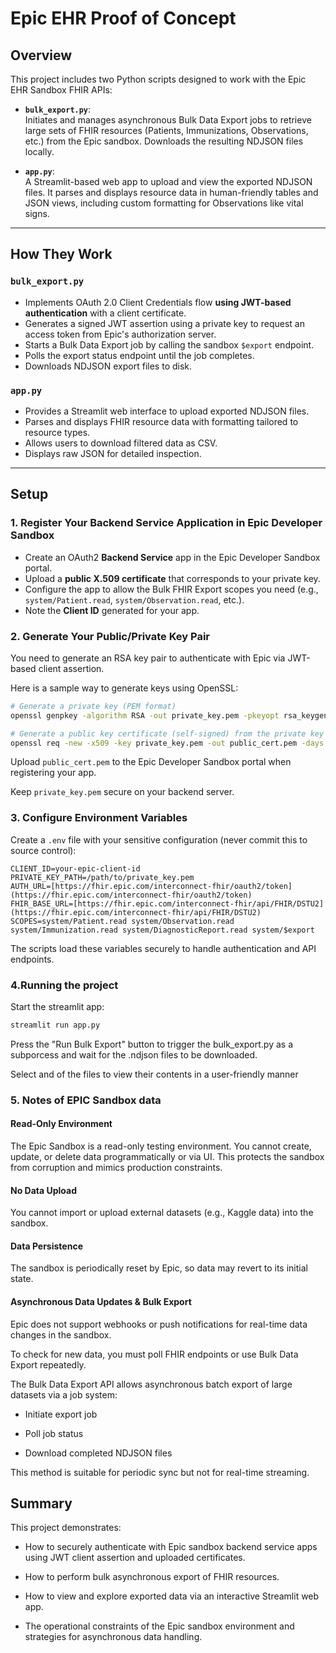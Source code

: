 # Epic EHR Proof of Concept

## Overview

This project includes two Python scripts designed to work with the Epic EHR Sandbox FHIR APIs:

- **`bulk_export.py`**:  
  Initiates and manages asynchronous Bulk Data Export jobs to retrieve large sets of FHIR resources (Patients, Immunizations, Observations, etc.) from the Epic sandbox. Downloads the resulting NDJSON files locally.

- **`app.py`**:  
  A Streamlit-based web app to upload and view the exported NDJSON files. It parses and displays resource data in human-friendly tables and JSON views, including custom formatting for Observations like vital signs.

---

## How They Work

### `bulk_export.py`

- Implements OAuth 2.0 Client Credentials flow **using JWT-based authentication** with a client certificate.
- Generates a signed JWT assertion using a private key to request an access token from Epic's authorization server.
- Starts a Bulk Data Export job by calling the sandbox `$export` endpoint.
- Polls the export status endpoint until the job completes.
- Downloads NDJSON export files to disk.

### `app.py`

- Provides a Streamlit web interface to upload exported NDJSON files.
- Parses and displays FHIR resource data with formatting tailored to resource types.
- Allows users to download filtered data as CSV.
- Displays raw JSON for detailed inspection.

---

## Setup

### 1. Register Your Backend Service Application in Epic Developer Sandbox

- Create an OAuth2 **Backend Service** app in the Epic Developer Sandbox portal.
- Upload a **public X.509 certificate** that corresponds to your private key.
- Configure the app to allow the Bulk FHIR Export scopes you need (e.g., `system/Patient.read`, `system/Observation.read`, etc.).
- Note the **Client ID** generated for your app.

### 2. Generate Your Public/Private Key Pair

You need to generate an RSA key pair to authenticate with Epic via JWT-based client assertion.

Here is a sample way to generate keys using OpenSSL:

```bash
# Generate a private key (PEM format)
openssl genpkey -algorithm RSA -out private_key.pem -pkeyopt rsa_keygen_bits:2048

# Generate a public key certificate (self-signed) from the private key
openssl req -new -x509 -key private_key.pem -out public_cert.pem -days 365 -subj "/CN=YourAppName"
```

Upload `public_cert.pem` to the Epic Developer Sandbox portal when registering your app.

Keep `private_key.pem` secure on your backend server.

### 3. Configure Environment Variables
Create a `.env` file with your sensitive configuration (never commit this to source control):

```env
CLIENT_ID=your-epic-client-id
PRIVATE_KEY_PATH=/path/to/private_key.pem
AUTH_URL=[https://fhir.epic.com/interconnect-fhir/oauth2/token](https://fhir.epic.com/interconnect-fhir/oauth2/token)
FHIR_BASE_URL=[https://fhir.epic.com/interconnect-fhir/api/FHIR/DSTU2](https://fhir.epic.com/interconnect-fhir/api/FHIR/DSTU2)
SCOPES=system/Patient.read system/Observation.read system/Immunization.read system/DiagnosticReport.read system/$export
```
The scripts load these variables securely to handle authentication and API endpoints.

### 4.Running the project
Start the streamlit app:

```bash
streamlit run app.py
```

Press the "Run Bulk Export" button to trigger the bulk_export.py as a subporcess and wait for the .ndjson files to be downloaded. 

Select and of the files to view their contents in a user-friendly manner

### 5. Notes of EPIC Sandbox data
#### Read-Only Environment

The Epic Sandbox is a read-only testing environment. You cannot create, update, or delete data programmatically or via UI. This protects the sandbox from corruption and mimics production constraints.

#### No Data Upload
You cannot import or upload external datasets (e.g., Kaggle data) into the sandbox.

#### Data Persistence
The sandbox is periodically reset by Epic, so data may revert to its initial state.

#### Asynchronous Data Updates & Bulk Export
Epic does not support webhooks or push notifications for real-time data changes in the sandbox.

To check for new data, you must poll FHIR endpoints or use Bulk Data Export repeatedly.

The Bulk Data Export API allows asynchronous batch export of large datasets via a job system:

* Initiate export job

* Poll job status

* Download completed NDJSON files

This method is suitable for periodic sync but not for real-time streaming.

## Summary
This project demonstrates:

* How to securely authenticate with Epic sandbox backend service apps using JWT client assertion and uploaded certificates.

* How to perform bulk asynchronous export of FHIR resources.

* How to view and explore exported data via an interactive Streamlit web app.

* The operational constraints of the Epic sandbox environment and strategies for asynchronous data handling.